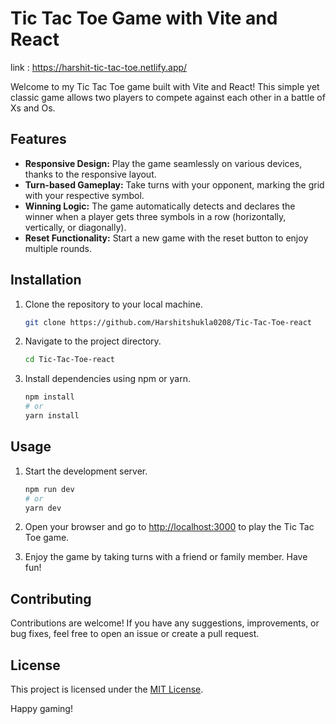 # Tic Tac Toe Game with Vite and React 

link : https://harshit-tic-tac-toe.netlify.app/

Welcome to my Tic Tac Toe game built with Vite and React! This simple yet classic game allows two players to compete against each other in a battle of Xs and Os.

## Features
- **Responsive Design:** Play the game seamlessly on various devices, thanks to the responsive layout.
- **Turn-based Gameplay:** Take turns with your opponent, marking the grid with your respective symbol.
- **Winning Logic:** The game automatically detects and declares the winner when a player gets three symbols in a row (horizontally, vertically, or diagonally).
- **Reset Functionality:** Start a new game with the reset button to enjoy multiple rounds.

## Installation
1. Clone the repository to your local machine.
   ```bash
   git clone https://github.com/Harshitshukla0208/Tic-Tac-Toe-react
   ```

2. Navigate to the project directory.
   ```bash
   cd Tic-Tac-Toe-react
   ```

3. Install dependencies using npm or yarn.
   ```bash
   npm install
   # or
   yarn install
   ```

## Usage
1. Start the development server.
   ```bash
   npm run dev
   # or
   yarn dev
   ```

2. Open your browser and go to [http://localhost:3000](http://localhost:3000) to play the Tic Tac Toe game.

3. Enjoy the game by taking turns with a friend or family member. Have fun!

## Contributing
Contributions are welcome! If you have any suggestions, improvements, or bug fixes, feel free to open an issue or create a pull request.

## License
This project is licensed under the [MIT License](LICENSE.md).

Happy gaming!